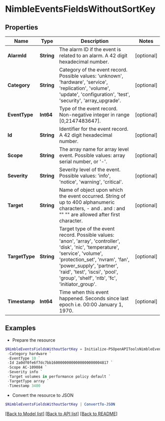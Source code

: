 # NimbleEventsFieldsWithoutSortKey
## Properties

Name | Type | Description | Notes
------------ | ------------- | ------------- | -------------
**AlarmId** | **String** | The alarm ID if the event is related to an alarm. A 42 digit hexadecimal number. | [optional] 
**Category** | **String** | Category of the event record. Possible values: &#39;unknown&#39;, &#39;hardware&#39;, &#39;service&#39;, &#39;replication&#39;, &#39;volume&#39;, &#39;update&#39;, &#39;configuration&#39;, &#39;test&#39;, &#39;security&#39;, &#39;array_upgrade&#39;. | [optional] 
**EventType** | **Int64** | Type of the event record. Non-negative integer in range [0,2147483647]. | [optional] 
**Id** | **String** | Identifier for the event record. A 42 digit hexadecimal number. | [optional] 
**Scope** | **String** | The array name for array level event. Possible values: array serial number, or &#39;-&#39;. | [optional] 
**Severity** | **String** | Severity level of the event. Possible values: &#39;info&#39;, &#39;notice&#39;, &#39;warning&#39;, &#39;critical&#39;. | [optional] 
**Target** | **String** | Name of object upon which the event occurred. String of up to 400 alphanumeric characters, - and . and : and &quot;&quot; &quot;&quot; are allowed after first character. | [optional] 
**TargetType** | **String** | Target type of the event record. Possible values: &#39;anon&#39;, &#39;array&#39;, &#39;controller&#39;, &#39;disk&#39;, &#39;nic&#39;, &#39;temperature&#39;, &#39;service&#39;, &#39;volume&#39;, &#39;protection_set&#39;, &#39;nvram&#39;, &#39;fan&#39;, &#39;power_supply&#39;, &#39;partner&#39;, &#39;raid&#39;, &#39;test&#39;, &#39;iscsi&#39;, &#39;pool&#39;, &#39;group&#39;, &#39;shelf&#39;, &#39;ntb&#39;, &#39;fc&#39;, &#39;initiator_group&#39;. | [optional] 
**Timestamp** | **Int64** | Time when this event happened. Seconds since last epoch i.e. 00:00 January 1, 1970. | [optional] 

## Examples

- Prepare the resource
```powershell
$NimbleEventsFieldsWithoutSortKey = Initialize-PSOpenAPIToolsNimbleEventsFieldsWithoutSortKey  -AlarmId 2a0df0fe6f7dc7bb16000000000000000000004817 `
 -Category hardware `
 -EventType 10 `
 -Id 2a0df0fe6f7dc7bb16000000000000000000004817 `
 -Scope AC-109084 `
 -Severity info `
 -Target volumes in performance policy default `
 -TargetType array `
 -Timestamp 3400
```

- Convert the resource to JSON
```powershell
$NimbleEventsFieldsWithoutSortKey | ConvertTo-JSON
```

[[Back to Model list]](../README.md#documentation-for-models) [[Back to API list]](../README.md#documentation-for-api-endpoints) [[Back to README]](../README.md)

